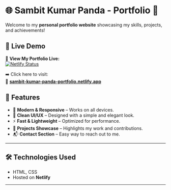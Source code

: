 # 🌐 Sambit Kumar Panda - Portfolio 🚀

Welcome to my **personal portfolio website** showcasing my skills, projects, and achievements!

## 🎯 Live Demo
🔗 **View My Portfolio Live:**  
[![Netlify Status](https://api.netlify.com/api/v1/badges/your-badge-id/deploy-status)](https://sambit-kumar-panda-portfolio.netlify.app/)

➡️ Click here to visit:  
🔗 **[sambit-kumar-panda-portfolio.netlify.app](https://sambit-kumar-panda-portfolio.netlify.app/)**

## 🚀 Features
- 🌟 **Modern & Responsive** – Works on all devices.
- 🎨 **Clean UI/UX** – Designed with a simple and elegant look.
- ⚡ **Fast & Lightweight** – Optimized for performance.
- 💼 **Projects Showcase** – Highlights my work and contributions.
- 📬 **Contact Section** – Easy way to reach out to me.

---

## 🛠️ Technologies Used
- HTML, CSS
- Hosted on **Netlify**

---
